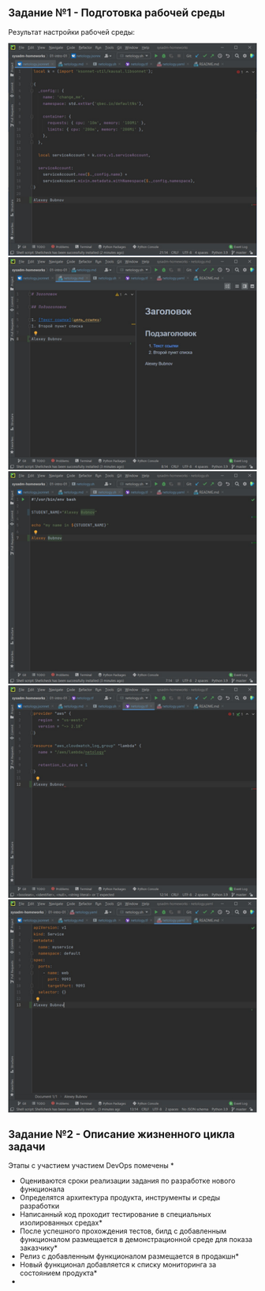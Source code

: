 ## Задание №1 - Подготовка рабочей среды

Результат настройки рабочей среды:

![1](img/1.jpg)
![2](img/2.jpg)
![3](img/3.jpg)
![4](img/4.jpg)
![5](img/5.jpg)

## Задание №2 - Описание жизненного цикла задачи

Этапы с участием участием DevOps помечены *
- Оцениваются сроки реализации задания по разработке нового функционала
- Определятся архитектура продукта, инструменты и среды разработки
- Написанный код проходит тестирование в специальных изолированных средах*
- После успешного прохождения  тестов, билд с добавленным функционалом размещается в демонстрационной среде для показа заказчику*
- Релиз с добавленным функционалом размещается в продакшн*
- Новый функционал добавляется к списку мониторинга за состоянием продукта*
-
